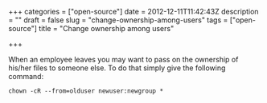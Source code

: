 +++
categories = ["open-source"]
date = 2012-12-11T11:42:43Z
description = ""
draft = false
slug = "change-ownership-among-users"
tags = ["open-source"]
title = "Change ownership among users"

+++


When an employee leaves you may want to pass on the ownership of his/her files to someone else. To do that simply give the following command:

    chown -cR --from=olduser newuser:newgroup *

